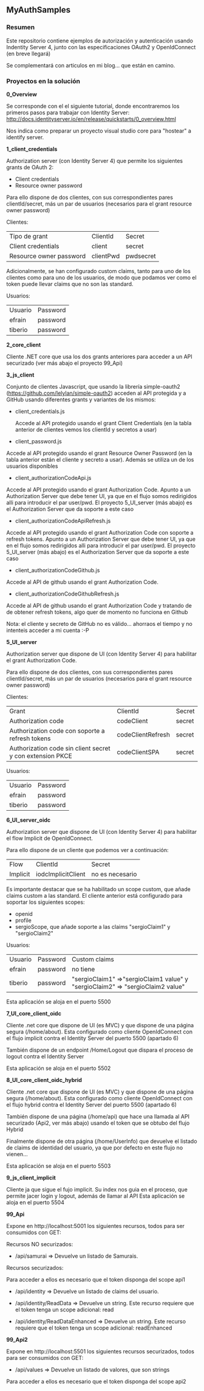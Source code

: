 ## MyAuthSamples
### Resumen

Este repositorio contiene ejemplos de autorización y autenticación usando Indentity Server 4, junto con las especificaciones OAuth2 y OpenIdConnect (en breve llegará)

Se complementará con articulos en mi blog... que están en camino.

### Proyectos en la solución

**0_Overview**

Se corresponde con el el siguiente tutorial, donde encontraremos los primeros pasos para trabajar con Identity Server:
http://docs.identityserver.io/en/release/quickstarts/0_overview.html

  Nos indica como preparar un proyecto visual studio core para "hostear" a identify server.  

**1_client_credentials**

   Authorization server (con Identity Server 4) que permite los siguientes grants de OAuth 2:
   
   * Client credentials
   * Resource owner password
   
   Para ello dispone de dos clientes, con sus correspondientes pares clientId/secret, más un par de usuarios (necesarios para el grant     resource owner password)
   
   Clientes: 
   
   <table>
    <tr><td>Tipo de grant</td><td>ClientId</td><td>Secret</td></tr>
        <tr><td>Client credentials</td><td>client</td><td>secret</td></tr>
        <tr><td>Resource owner password</td><td>clientPwd</td><td>pwdsecret</td></tr>
    </table>

Adicionalmente, se han configurado custom claims, tanto para uno de los clientes como para uno de los usuarios, de modo que podamos ver como el token puede llevar claims que no son las standard.

Usuarios:

   <table>
    <tr><td>Usuario</td><td>Password</td></tr>
    <tr><td>efrain</td><td>password</td></tr>
        <tr><td>tiberio</td><td>password</td></tr>        
    </table>

**2_core_client**

  Cliente .NET core que usa los dos grants anteriores para acceder a un API securizado (ver más abajo el proyecto 99_Api)
  
**3_js_client**
  
  Conjunto de clientes Javascript, que usando la librería simple-oauth2 (https://github.com/lelylan/simple-oauth2) acceden al API protegida y a GitHub usando diferentes grants y variantes de los mismos:
  
  * client_credentials.js
  
    Accede al API protegido usando el grant Client Credentials (en la tabla anterior de clientes vemos los clientId y secretos a usar)
  
  * client_password.js
  
  Accede al API protegido usando el grant Resource Owner Password (en la tabla anterior están el cliente y secreto a usar). Además se utiliza un de los usuarios disponibles
  
  * client_authorizationCodeApi.js
  
  Accede al API protegido usando el grant Authorization Code. Apunto a un Authorization Server que debe tener UI, ya que en el flujo somos redirigidos alli para introducir el par user/pwd. El proyecto 5_UI_server (más abajo) es el Authorization Server que da soporte a este caso
  
  * client_authorizationCodeApiRefresh.js
  
  Accede al API protegido usando el grant Authorization Code con soporte a refresh tokens. Apunto a un Authorization Server que debe tener UI, ya que en el flujo somos redirigidos alli para introducir el par user/pwd. El proyecto 5_UI_server (más abajo) es el Authorization Server que da soporte a este caso
  
  * client_authorizationCodeGithub.js
  
  Accede al API de github usando el grant Authorization Code. 
  
  * client_authorizationCodeGithubRefresh.js
  
  Accede al API de github usando el grant Authorization Code y tratando de de obtener refresh tokens, algo quer de momento no funciona en Github
  
Nota: el cliente y secreto de GitHub no es válido... ahorraos el tiempo y no intenteis acceder a mi cuenta :-P

**5_UI_server**

Authorization server que dispone de UI (con Identity Server 4) para habilitar el grant Authorization Code. 
   
   Para ello dispone de dos clientes, con sus correspondientes pares clientId/secret, más un par de usuarios (necesarios para el grant     resource owner password)
   
   Clientes: 
   
   <table>
    <tr><td>Grant</td><td>ClientId</td><td>Secret</td></tr>
        <tr><td>Authorization code</td><td>codeClient</td><td>secret</td></tr>
        <tr><td>Authorization code con soporte a refresh tokens</td><td>codeClientRefresh</td><td>secret</td></tr>
    <tr><td>Authorization code sin client secret y con extension PKCE</td><td>codeClientSPA</td><td>secret</td></tr>
    </table>

Usuarios:

   <table>
    <tr><td>Usuario</td><td>Password</td></tr>
    <tr><td>efrain</td><td>password</td></tr>
        <tr><td>tiberio</td><td>password</td></tr>        
    </table>


**6_UI_server_oidc**

Authorization server que dispone de UI (con Identity Server 4) para habilitar el flow Implicit de OpenIdConnect. 
   
   Para ello dispone de un cliente que podemos ver a continuación:
   

   
   <table>
    <tr><td>Flow</td><td>ClientId</td><td>Secret</td></tr>
        <tr><td>Implicit</td><td>iodcImplicitClient</td><td>no es necesario</td></tr>
    </table>

Es importante destacar que se ha habilitado un scope custom, que añade claims custom a las standard. El cliente anterior está configurado para soportar los siguientes scopes:

* openid
* profile
* sergioScope, que añade soporte a las claims "sergioClaim1" y "sergioClaim2"

Usuarios:

   <table>
    <tr><td>Usuario</td><td>Password</td><td>Custom claims</td></tr>
    <tr><td>efrain</td><td>password</td><td>no tiene</td></tr>
    <tr><td>tiberio</td><td>password</td><td>"sergioClaim1" =>"sergioClaim1 value"  y  "sergioClaim2" => "sergioClaim2 value"  </td></tr>        
    </table>

Esta aplicación se aloja en el puerto 5500

**7_UI_core_client_oidc**

Cliente .net core que dispone de UI (es MVC) y que dispone de una página segura (/home/about). 
Esta configurado como cliente OpenIdConnect con el flujo implicit contra el Identity Server del puerto 5500 (apartado 6)

También dispone de un endpoint /Home/Logout que dispara el proceso de logout contra el Identity Server

Esta aplicación se aloja en el puerto 5502

**8_UI_core_client_oidc_hybrid**

Cliente .net core que dispone de UI (es MVC) y que dispone de una página segura (/home/about). 
Esta configurado como cliente OpenIdConnect con el flujo hybrid contra el Identity Server del puerto 5500 (apartado 6)

También dispone de una página (/home/api) que hace una llamada al API securizado (Api2, ver más abajo) usando el token que se obtubo del flujo Hybrid

Finalmente dispone de otra página (/home/UserInfo) que devuelve el listado de claims de identidad del usuario, ya que por defecto en este flujo no vienen...

Esta aplicación se aloja en el puerto 5503

**9_js_client_implicit**

Cliente ja que sigue el fujo implicit. Su index nos guia en el proceso, que permite jacer login y logout, además de llamar al API
Esta aplicación se aloja en el puerto 5504


**99_Api**

Expone en http://localhost:5001 los siguientes recursos, todos para ser consumidos con GET:

Recursos NO securizados:

* /api/samurai  => Devuelve un listado de Samurais.

Recursos securizados:

Para acceder a ellos es necesario que el token disponga del scope api1

* /api/identity => Devuelve un listado de claims del usuario. 

* /api/identity/ReadData => Devuelve un string. Este recurso requiere que el token tenga un scope adicional: read

* /api/identity/ReadDataEnhanced => Devuelve un string. Este recurso requiere que el token tenga un scope adicional:  readEnhanced

**99_Api2**

Expone en http://localhost:5501 los siguientes recursos securizados, todos para ser consumidos con GET:


* /api/values  => Devuelve un listado de valores, que son strings

Para acceder a ellos es necesario que el token disponga del scope api2
